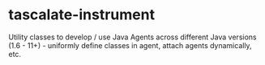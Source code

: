 # tascalate-instrument
Utility classes to develop / use Java Agents across different Java versions (1.6 - 11+) - uniformly define classes in agent, attach agents dynamically, etc.
